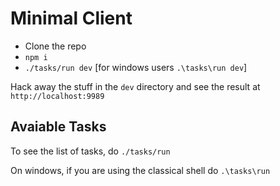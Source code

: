 # Minimal Client

- Clone the repo
- `npm i`
- `./tasks/run dev` [for windows users `.\tasks\run dev`]

Hack away the stuff in the `dev` directory and see the result at `http://localhost:9989`

## Avaiable Tasks

To see the list of tasks, do `./tasks/run`

On windows, if you are using the classical shell do `.\tasks\run`
